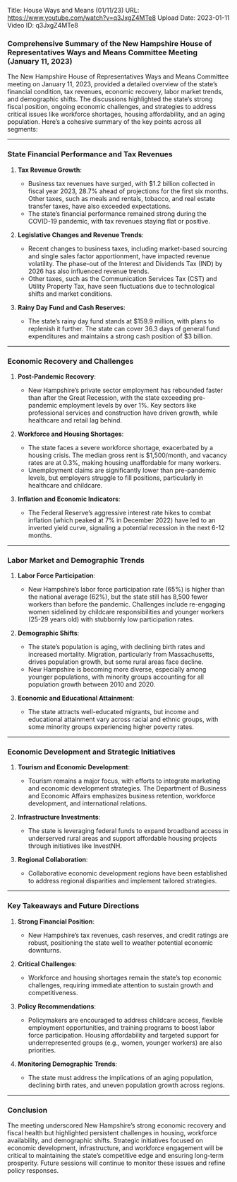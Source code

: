 Title: House Ways and Means (01/11/23)
URL: https://www.youtube.com/watch?v=q3JxgZ4MTe8
Upload Date: 2023-01-11
Video ID: q3JxgZ4MTe8

### Comprehensive Summary of the New Hampshire House of Representatives Ways and Means Committee Meeting (January 11, 2023)

The New Hampshire House of Representatives Ways and Means Committee meeting on January 11, 2023, provided a detailed overview of the state’s financial condition, tax revenues, economic recovery, labor market trends, and demographic shifts. The discussions highlighted the state’s strong fiscal position, ongoing economic challenges, and strategies to address critical issues like workforce shortages, housing affordability, and an aging population. Here’s a cohesive summary of the key points across all segments:

---

### **State Financial Performance and Tax Revenues**
1. **Tax Revenue Growth**:
   - Business tax revenues have surged, with $1.2 billion collected in fiscal year 2023, 28.7% ahead of projections for the first six months. Other taxes, such as meals and rentals, tobacco, and real estate transfer taxes, have also exceeded expectations.
   - The state’s financial performance remained strong during the COVID-19 pandemic, with tax revenues staying flat or positive.

2. **Legislative Changes and Revenue Trends**:
   - Recent changes to business taxes, including market-based sourcing and single sales factor apportionment, have impacted revenue volatility. The phase-out of the Interest and Dividends Tax (IND) by 2026 has also influenced revenue trends.
   - Other taxes, such as the Communication Services Tax (CST) and Utility Property Tax, have seen fluctuations due to technological shifts and market conditions.

3. **Rainy Day Fund and Cash Reserves**:
   - The state’s rainy day fund stands at $159.9 million, with plans to replenish it further. The state can cover 36.3 days of general fund expenditures and maintains a strong cash position of $3 billion.

---

### **Economic Recovery and Challenges**
1. **Post-Pandemic Recovery**:
   - New Hampshire’s private sector employment has rebounded faster than after the Great Recession, with the state exceeding pre-pandemic employment levels by over 1%. Key sectors like professional services and construction have driven growth, while healthcare and retail lag behind.

2. **Workforce and Housing Shortages**:
   - The state faces a severe workforce shortage, exacerbated by a housing crisis. The median gross rent is $1,500/month, and vacancy rates are at 0.3%, making housing unaffordable for many workers.
   - Unemployment claims are significantly lower than pre-pandemic levels, but employers struggle to fill positions, particularly in healthcare and childcare.

3. **Inflation and Economic Indicators**:
   - The Federal Reserve’s aggressive interest rate hikes to combat inflation (which peaked at 7% in December 2022) have led to an inverted yield curve, signaling a potential recession in the next 6-12 months.

---

### **Labor Market and Demographic Trends**
1. **Labor Force Participation**:
   - New Hampshire’s labor force participation rate (65%) is higher than the national average (62%), but the state still has 8,500 fewer workers than before the pandemic. Challenges include re-engaging women sidelined by childcare responsibilities and younger workers (25-29 years old) with stubbornly low participation rates.

2. **Demographic Shifts**:
   - The state’s population is aging, with declining birth rates and increased mortality. Migration, particularly from Massachusetts, drives population growth, but some rural areas face decline.
   - New Hampshire is becoming more diverse, especially among younger populations, with minority groups accounting for all population growth between 2010 and 2020.

3. **Economic and Educational Attainment**:
   - The state attracts well-educated migrants, but income and educational attainment vary across racial and ethnic groups, with some minority groups experiencing higher poverty rates.

---

### **Economic Development and Strategic Initiatives**
1. **Tourism and Economic Development**:
   - Tourism remains a major focus, with efforts to integrate marketing and economic development strategies. The Department of Business and Economic Affairs emphasizes business retention, workforce development, and international relations.

2. **Infrastructure Investments**:
   - The state is leveraging federal funds to expand broadband access in underserved rural areas and support affordable housing projects through initiatives like InvestNH.

3. **Regional Collaboration**:
   - Collaborative economic development regions have been established to address regional disparities and implement tailored strategies.

---

### **Key Takeaways and Future Directions**
1. **Strong Financial Position**:
   - New Hampshire’s tax revenues, cash reserves, and credit ratings are robust, positioning the state well to weather potential economic downturns.

2. **Critical Challenges**:
   - Workforce and housing shortages remain the state’s top economic challenges, requiring immediate attention to sustain growth and competitiveness.

3. **Policy Recommendations**:
   - Policymakers are encouraged to address childcare access, flexible employment opportunities, and training programs to boost labor force participation. Housing affordability and targeted support for underrepresented groups (e.g., women, younger workers) are also priorities.

4. **Monitoring Demographic Trends**:
   - The state must address the implications of an aging population, declining birth rates, and uneven population growth across regions.

---

### **Conclusion**
The meeting underscored New Hampshire’s strong economic recovery and fiscal health but highlighted persistent challenges in housing, workforce availability, and demographic shifts. Strategic initiatives focused on economic development, infrastructure, and workforce engagement will be critical to maintaining the state’s competitive edge and ensuring long-term prosperity. Future sessions will continue to monitor these issues and refine policy responses.
